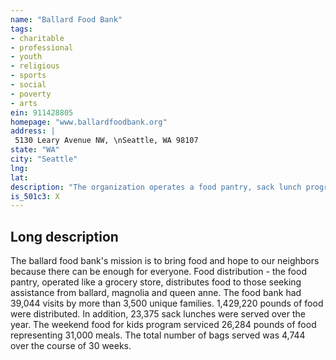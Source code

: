 ```yaml
---
name: "Ballard Food Bank"
tags:
- charitable
- professional
- youth
- religious
- sports
- social
- poverty
- arts
ein: 911428805
homepage: "www.ballardfoodbank.org"
address: |
 5130 Leary Avenue NW, \nSeattle, WA 98107
state: "WA"
city: "Seattle"
lng: 
lat: 
description: "The organization operates a food pantry, sack lunch program, distributes personal hygiene supplies, offers rent and utility assistance, provides vouchers for state of washington identification cards and runs a weekend food for kids program. "
is_501c3: X
---
```


## Long description

The ballard food bank's mission is to bring food and hope to our neighbors because there can be enough for everyone. Food distribution - the food pantry, operated like a grocery store, distributes food to those seeking assistance from ballard, magnolia and queen anne. The food bank had 39,044 visits by more than 3,500 unique families. 1,429,220 pounds of food were distributed. In addition, 23,375 sack lunches were served over the year. The weekend food for kids program serviced 26,284 pounds of food representing 31,000 meals. The total number of bags served was 4,744 over the course of 30 weeks. 
